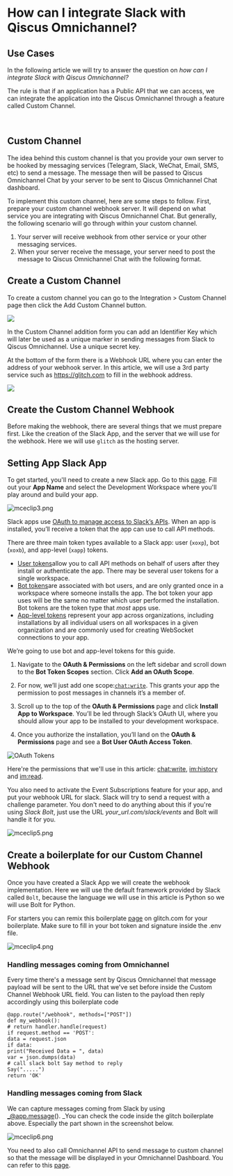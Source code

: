 # How can I integrate Slack with Qiscus Omnichannel?

## Use Cases
                                                 
In the following article we will try to answer the question on _how can I integrate Slack with Qiscus Omnichannel?_
                                                 
The rule is that if an application has a Public API that we can access, we can integrate the application into the Qiscus Omnichannel through a feature called Custom Channel.
                                                 
&nbsp;                                           
                                                 
## Custom Channel                                
                                                 
The idea behind this custom channel is that you provide your own server to be hooked by messaging services (Telegram, Slack, WeChat, Email, SMS, etc) to send a message. The message then will be passed to Qiscus Omnichannel Chat by your server to be sent to Qiscus Omnichannel Chat dashboard.
                                                 
To implement this custom channel, here are some steps to follow. First, prepare your custom channel webhook server. It will depend on what service you are integrating with Qiscus Omnichannel Chat. But generally, the following scenario will go through within your custom channel.

1. Your server will receive webhook from other service or your other messaging services.
2. When your server receive the message, your server need to post the message to Qiscus Omnichannel Chat with the following format.

## Create a Custom Channel

To create a custom channel you can go to the Integration \> Custom Channel page then click the Add Custom Channel button.

![](https://support.qiscus.com/hc/article_attachments/17146176258201)

In the Custom Channel addition form you can add an Identifier Key which will later be used as a unique marker in sending messages from Slack to Qiscus Omnichannel. Use a unique secret key.

At the bottom of the form there is a Webhook URL where you can enter the address of your webhook server. In this article, we will use a 3rd party service such as https://glitch.com to fill in the webhook address.

![](https://support.qiscus.com/hc/article_attachments/17146178408857)

## Create the Custom Channel Webhook

Before making the webhook, there are several things that we must prepare first. Like the creation of the Slack App, and the server that we will use for the webhook. Here we will use `glitch` as the hosting server.

## Setting App Slack App

To get started, you'll need to create a new Slack app. Go to this [page](https://api.slack.com/apps?new_app=1&ref=bolt_start_hub). Fill out your **App Name** and select the Development Workspace where you'll play around and build your app.

![mceclip3.png](https://support.qiscus.com/hc/article_attachments/11022005607193/mceclip3.png)

Slack apps use [OAuth to manage access to Slack’s APIs](https://api.slack.com/docs/oauth). When an app is installed, you’ll receive a token that the app can use to call API methods.

There are three main token types available to a Slack app: user (`xoxp`), bot (`xoxb`), and app-level (`xapp`) tokens.

- [User tokens](https://api.slack.com/authentication/token-types#user)allow you to call API methods on behalf of users after they install or authenticate the app. There may be several user tokens for a single workspace.
- [Bot tokens](https://api.slack.com/authentication/token-types#bot)are associated with bot users, and are only granted once in a workspace where someone installs the app. The bot token your app uses will be the same no matter which user performed the installation. Bot tokens are the token type that _most_ apps use.
- [App-level tokens](https://api.slack.com/authentication/token-types#app) represent your app across organizations, including installations by all individual users on all workspaces in a given organization and are commonly used for creating WebSocket connections to your app.

We’re going to use bot and app-level tokens for this guide.

1. Navigate to the **OAuth & Permissions** on the left sidebar and scroll down to the **Bot Token Scopes** section. Click **Add an OAuth Scope**.

2. For now, we’ll just add one scope:[`chat:write`](https://api.slack.com/scopes/chat:write). This grants your app the permission to post messages in channels it’s a member of.

3. Scroll up to the top of the **OAuth & Permissions** page and click **Install App to Workspace**. You’ll be led through Slack’s OAuth UI, where you should allow your app to be installed to your development workspace.

4. Once you authorize the installation, you’ll land on the **OAuth & Permissions** page and see a **Bot User OAuth Access Token**.

![OAuth Tokens](https://slack.dev/bolt-python/assets/bot-token.png "Bot OAuth Token")

Here're the permissions that we'll use in this article: [chat:write](https://api.slack.com/scopes/chat:write), [im:history](https://api.slack.com/scopes/im:history) and&nbsp;[im:read](https://api.slack.com/scopes/im:read).

You also need to activate the Event Subscriptions feature for your app, and put your webhook URL for slack. Slack will try to send a request with a challenge parameter. You don't need to do anything about this if you're using _Slack Bolt_, just use the URL _your\_url.com/slack/events_ and Bolt will handle it for you.

![mceclip5.png](https://support.qiscus.com/hc/article_attachments/11024615777689/mceclip5.png)

## Create a boilerplate for our Custom Channel Webhook

Once you have created a Slack App we will create the webhook implementation. Here we will use the default framework provided by Slack called `Bolt`, because the language we will use in this article is Python so we will use Bolt for Python.

For starters you can remix this boilerplate [page](https://glitch.com/edit/#!/unmarred-yummy-flame) on glitch.com for your boilerplate. Make sure to fill in your bot token and signature inside the .env file.

![mceclip4.png](https://support.qiscus.com/hc/article_attachments/11022416453017/mceclip4.png)

### Handling messages coming from Omnichannel

Every time there's a message sent by Qiscus Omnichannel that message payload will be sent to the URL that we've set before inside the Custom Channel Webhook URL field. You can listen to the payload then reply accordingly using this boilerplate code

    @app.route("/webhook", methods=["POST"])
    def my_webhook():
    # return handler.handle(request)
    if request.method == 'POST':
    data = request.json
    if data:
    print("Received Data = ", data)
    var = json.dumps(data)
    # call slack bolt Say method to reply
    Say(".....")
    return 'OK'

### Handling messages coming from Slack

We can capture messages coming from Slack by using _@app.message().&nbsp;_You can check the code inside the glitch boilerplate above. Especially the part shown in the screenshot below.

![mceclip6.png](https://support.qiscus.com/hc/article_attachments/11024822730265/mceclip6.png)&nbsp;

You need to also call Omnichannel API to send message to custom channel so that the message will be displayed in your Omnichannel Dashboard. You can refer to this [page](https://documentation.qiscus.com/multichannel-customer-service/application#custom-channel).
